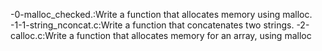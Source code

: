 -0-malloc_checked.:Write a function that allocates memory using malloc.
-1-1-string_nconcat.c:Write a function that concatenates two strings.
-2-calloc.c:Write a function that allocates memory for an array, using malloc
